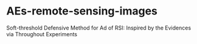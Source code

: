 # AEs-remote-sensing-images
Soft-threshold Defensive Method for Ad of RSI: Inspired by the Evidences via Throughout Experiments
